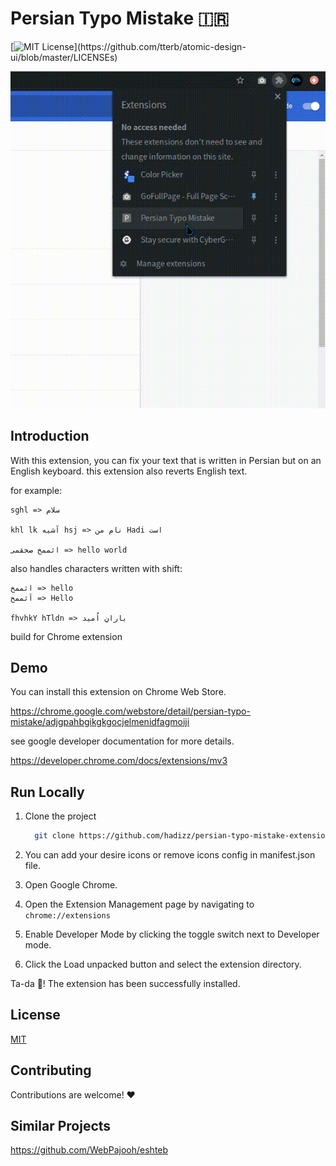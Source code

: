# Persian Typo Mistake 🇮🇷

[![MIT License](https://img.shields.io/apm/l/atomic-design-ui.svg?)](https://github.com/tterb/atomic-design-ui/blob/master/LICENSEs)

![Demo](./demo.gif)

## Introduction

With this extension, you can fix your text that is written in Persian but on an English keyboard.
this extension also reverts English text.

for example:

```
sghl => سلام

khl lk آشیه hsj => نام من Hadi است

اثممخ صخقمی => hello world
```

also handles characters written with shift:

```
اثممخ => hello
آثممخ => Hello

fhvhkY hTldn => بارانِ اُمید
```

build for Chrome extension

## Demo

You can install this extension on Chrome Web Store.

https://chrome.google.com/webstore/detail/persian-typo-mistake/adjgpahbgikgkgocjelmenidfagmoiji

see google developer documentation for more details.

https://developer.chrome.com/docs/extensions/mv3

## Run Locally

1. Clone the project
    ```bash
      git clone https://github.com/hadizz/persian-typo-mistake-extension
    ```
   
2. You can add your desire icons or remove icons config in manifest.json file.

3. Open Google Chrome.

4. Open the Extension Management page by navigating to `chrome://extensions`

5. Enable Developer Mode by clicking the toggle switch next to Developer mode.

6. Click the Load unpacked button and select the extension directory.

Ta-da 🎉! The extension has been successfully installed.

## License

[MIT](https://choosealicense.com/licenses/mit/)

## Contributing

Contributions are welcome! ❤️

## Similar Projects

https://github.com/WebPajooh/eshteb
